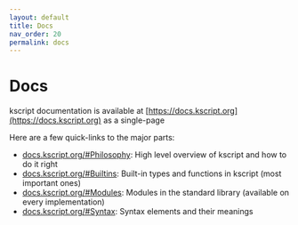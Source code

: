 ```yaml
---
layout: default
title: Docs
nav_order: 20
permalink: docs
---
```


# Docs

kscript documentation is available at [https://docs.kscript.org](https://docs.kscript.org) as a single-page


Here are a few quick-links to the major parts:

  * [docs.kscript.org/#Philosophy](https://docs.kscript.org/#Philosophy): High level overview of kscript and how to do it right
  * [docs.kscript.org/#Builtins](https://docs.kscript.org/#Builtins): Built-in types and functions in kscript (most important ones)
  * [docs.kscript.org/#Modules](https://docs.kscript.org/#Modules): Modules in the standard library (available on every implementation)
  * [docs.kscript.org/#Syntax](https://docs.kscript.org/#Syntax): Syntax elements and their meanings
  



